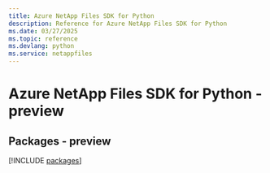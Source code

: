 ```yaml
---
title: Azure NetApp Files SDK for Python
description: Reference for Azure NetApp Files SDK for Python
ms.date: 03/27/2025
ms.topic: reference
ms.devlang: python
ms.service: netappfiles
---
```

# Azure NetApp Files SDK for Python - preview
## Packages - preview
[!INCLUDE [packages](netapp-files-index.md)]